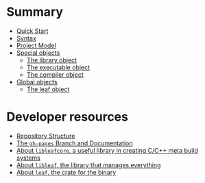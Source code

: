# Summary

- [Quick Start](quick_start.md)
- [Syntax](syntax.md)
- [Project Model]()
- [Special objects]()
  - [The library object]()
  - [The executable object]()
  - [The compiler object]()
- [Global objects]()
  - [The leaf object]()
# Developer resources
- [Repository Structure](dev/repo_structure.md)
- [The `gh-pages` Branch and Documentation](dev/documentation.md)
- [About `libleafcore`, a useful library in creating C/C++ meta build systems](dev/libleafcore.md)
- [About `libleaf`, the library that manages everything](dev/libleaf.md)
- [About `leaf`, the crate for the binary](dev/leaf.md)